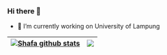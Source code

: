 ### Hi there 👋

- 🔭 I’m currently working on University of Lampung

| <a href="https://github.com/ShafaAuliya21/github-readme-stats"><img align="center" src="https://github-readme-stats.vercel.app/api?username=ShafaAuliya21&show_icons=true&include_all_commits=true&theme=tokyonight&hide_border=true" alt="Shafa github stats" /></a> | <a href="https://github.com/ShafaAuliya21/github-readme-stats"><img align="center" src="https://github-readme-stats.vercel.app/api/top-langs/?username=ShafaAuliya21&layout=compact&theme=tokyonight&hide_border=true" /></a> |
| ------------- | ------------- |
<!--
**ShafaAuliya21/ShafaAuliya21** is a ✨ _special_ ✨ repository because its `README.md` (this file) appears on your GitHub profile.
Here are some ideas to get you started:

- 🔭 I’m currently working on ...
- 🌱 I’m currently learning ...
- 👯 I’m looking to collaborate on ...
- 🤔 I’m looking for help with ...
- 💬 Ask me about ...
- 📫 How to reach me: ...
- 😄 Pronouns: ...
- ⚡ Fun fact: ...
-->
